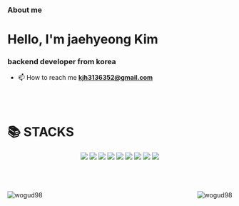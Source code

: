 ###  About me

<h1 align="left">Hello, I'm jaehyeong Kim</h1>
<h3 align="left">backend developer from korea</h3>

- 📫 How to reach me **kjh3136352@gmail.com**
<br>
<br>

<div align=left><h1>📚 STACKS</h1></div>

<div align=center> 
  <img src="https://img.shields.io/badge/java-007396?style=for-the-badge&logo=java&logoColor=white"> 
  <img src="https://img.shields.io/badge/html5-E34F26?style=for-the-badge&logo=html5&logoColor=white"> 
  <img src="https://img.shields.io/badge/css-1572B6?style=for-the-badge&logo=css3&logoColor=white"> 
  <img src="https://img.shields.io/badge/javascript-F7DF1E?style=for-the-badge&logo=javascript&logoColor=black"> 
  <img src="https://img.shields.io/badge/mysql-4479A1?style=for-the-badge&logo=mysql&logoColor=white">
  <img src="https://img.shields.io/badge/vue.js-4FC08D?style=for-the-badge&logo=vue.js&logoColor=white"> 
  <img src="https://img.shields.io/badge/spring-6DB33F?style=for-the-badge&logo=spring&logoColor=white"> 
  <img src="https://img.shields.io/badge/springboot-6DB33F?style=for-the-badge&logo=springboot&logoColor=white">
  <img src="https://img.shields.io/badge/bootstrap-7952B3?style=for-the-badge&logo=bootstrap&logoColor=white">
</div>

<br>
<br>
<br>
<br>


<div align=center> 
  <div><img align="left" src="https://github-readme-stats.vercel.app/api?username=wogud98&show_icons=true&locale=en" alt="wogud98" /></div>
  <div><img align="right" src="https://github-readme-streak-stats.herokuapp.com/?user=wogud98&" alt="wogud98" /></div>
</div>
